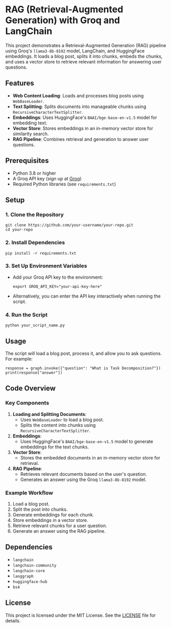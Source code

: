 <!DOCTYPE html>
<html lang="en">
<head>
    <meta charset="UTF-8">
    <meta name="viewport" content="width=device-width, initial-scale=1.0">
     
        
</head>
<body>

<h1>RAG (Retrieval-Augmented Generation) with Groq and LangChain</h1>

<p>This project demonstrates a Retrieval-Augmented Generation (RAG) pipeline using Groq's <code>llama3-8b-8192</code> model, LangChain, and HuggingFace embeddings. It loads a blog post, splits it into chunks, embeds the chunks, and uses a vector store to retrieve relevant information for answering user questions.</p>

<h2>Features</h2>
<ul>
    <li><strong>Web Content Loading</strong>: Loads and processes blog posts using <code>WebBaseLoader</code>.</li>
    <li><strong>Text Splitting</strong>: Splits documents into manageable chunks using <code>RecursiveCharacterTextSplitter</code>.</li>
    <li><strong>Embeddings</strong>: Uses HuggingFace's <code>BAAI/bge-base-en-v1.5</code> model for embedding text.</li>
    <li><strong>Vector Store</strong>: Stores embeddings in an in-memory vector store for similarity search.</li>
    <li><strong>RAG Pipeline</strong>: Combines retrieval and generation to answer user questions.</li>
</ul>

<h2>Prerequisites</h2>
<ul>
    <li>Python 3.8 or higher</li>
    <li>A Groq API key (sign up at <a href="https://groq.com/" target="_blank">Groq</a>)</li>
    <li>Required Python libraries (see <code>requirements.txt</code>)</li>
</ul>

<h2>Setup</h2>

<h3>1. Clone the Repository</h3>
<pre><code>git clone https://github.com/your-username/your-repo.git
cd your-repo</code></pre>

<h3>2. Install Dependencies</h3>
<pre><code>pip install -r requirements.txt</code></pre>

<h3>3. Set Up Environment Variables</h3>
<ul>
    <li>Add your Groq API key to the environment:
        <pre><code>export GROQ_API_KEY="your-api-key-here"</code></pre>
    </li>
    <li>Alternatively, you can enter the API key interactively when running the script.</li>
</ul>

<h3>4. Run the Script</h3>
<pre><code>python your_script_name.py</code></pre>

<h2>Usage</h2>
<p>The script will load a blog post, process it, and allow you to ask questions. For example:</p>
<pre><code>response = graph.invoke({"question": "What is Task Decomposition?"})
print(response["answer"])</code></pre>

<h2>Code Overview</h2>

<h3>Key Components</h3>
<ol>
    <li><strong>Loading and Splitting Documents</strong>:
        <ul>
            <li>Uses <code>WebBaseLoader</code> to load a blog post.</li>
            <li>Splits the content into chunks using <code>RecursiveCharacterTextSplitter</code>.</li>
        </ul>
    </li>
    <li><strong>Embeddings</strong>:
        <ul>
            <li>Uses HuggingFace's <code>BAAI/bge-base-en-v1.5</code> model to generate embeddings for the text chunks.</li>
        </ul>
    </li>
    <li><strong>Vector Store</strong>:
        <ul>
            <li>Stores the embedded documents in an in-memory vector store for retrieval.</li>
        </ul>
    </li>
    <li><strong>RAG Pipeline</strong>:
        <ul>
            <li>Retrieves relevant documents based on the user's question.</li>
            <li>Generates an answer using the Groq <code>llama3-8b-8192</code> model.</li>
        </ul>
    </li>
</ol>

<h3>Example Workflow</h3>
<ol>
    <li>Load a blog post.</li>
    <li>Split the post into chunks.</li>
    <li>Generate embeddings for each chunk.</li>
    <li>Store embeddings in a vector store.</li>
    <li>Retrieve relevant chunks for a user question.</li>
    <li>Generate an answer using the RAG pipeline.</li>
</ol>

<h2>Dependencies</h2>
<ul>
    <li><code>langchain</code></li>
    <li><code>langchain-community</code></li>
    <li><code>langchain-core</code></li>
    <li><code>langgraph</code></li>
    <li><code>huggingface-hub</code></li>
    <li><code>bs4</code></li>
</ul>

<h2>License</h2>
<p>This project is licensed under the MIT License. See the <a href="LICENSE">LICENSE</a> file for details.</p>

</body>
</html>
